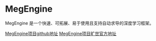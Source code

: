 # MegEngine

MegEngine 是一个快速、可拓展、易于使用且支持自动求导的深度学习框架。

[MegEngine项目github地址](https://github.com/MegEngine/MegEngine)
[MegEngine项目旷世官方地址](https://megengine.org.cn/)